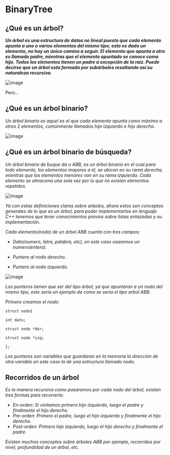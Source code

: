 # BinaryTree

## ¿Qué es un árbol?


**_Un árbol es una estructura de datos no lineal puesto que cada elemento apunta a uno o varios elementos del mismo tipo; esto es dado un elemento, no hay un único camino a seguir. El elemento que apunta a otro es llamado padre, mientras que el elemento apuntado se conoce como hijo. Todos los elementos tienen un padre a excepción de la raíz. Puede decirse que un árbol esta formado por subárboles resaltando así su naturaleza recursiva._**

![image](https://github.com/MARSFOREVER472/BinaryTree/assets/69094327/d773eb2a-7552-46de-ac2f-db4ee0c7c007)

Pero...

## ¿Qué es un árbol binario?

_Un árbol binario es aquel es el que cada elemento apunta como máximo a otros 2 elementos, comúnmente llamados hijo izquierdo e hijo derecho._

![image](https://github.com/MARSFOREVER472/BinaryTree/assets/69094327/23546c2c-2dbe-450f-adad-bce138380131)

## ¿Qué es un árbol binario de búsqueda?

_Un árbol binario de buque da o ABB, es un árbol binario en el cual para todo elemento, los elementos mayores a él, se ubican en su rama derecha, mientras que los elementos menores van en su rama izquierda. Cada elemento se almacena una sola vez por lo que no existen elementos repetidos._

![image](https://github.com/MARSFOREVER472/BinaryTree/assets/69094327/8455f336-0c37-4f81-b05e-a3a3a0dbc5a0)

_Ya con estas definiciones claras sobre arboles, ahora estos son conceptos generales de lo que es un árbol, para poder implementarlos en lenguaje C++ tenemos que tener conocimientos previos sobre listas enlazadas y su implementación._

_Cada elemento(nodo) de un árbol ABB cuenta con tres campos:_

- _Dato(numero, letra, palabra, etc), en este caso usaremos un numero(entero)._
  
- _Puntero al nodo derecho._
 
- _Puntero al nodo izquierdo._

![image](https://github.com/MARSFOREVER472/BinaryTree/assets/69094327/6622f6bc-7213-489c-91c4-02e309179d6a)

_Los punteros tienen que ser del tipo árbol, ya que apuntaran a un nodo del mismo tipo, este seria un ejemplo de como se seria el tipo arbol ABB._

_Primero creamos el nodo:_

   ```
   struct nodo{
   
   int dato;
   
   struct nodo *der;
   
   struct nodo *izq;
   
};
```
_Los punteros son variables que guardaran en la memoria la dirección de otra variable en este caso la de una estructura llamado nodo._

## Recorridos de un árbol

_Es la manera recursiva como pasaremos por cada nodo del árbol, existen tres formas para recorrerlo:_

- _En-orden: Si visitamos primero hijo izquierdo, luego el padre y finalmente el hijo derecho._
- _Pre-orden: Primero el padre, luego el hijo izquierdo y finalmente el hijo derecho._
- _Post-orden: Primero hijo izquierdo, luego el hijo derecho y finalmente el padre._

_Existen muchos conceptos sobre árboles ABB por ejemplo, recorridos por nivel, profundidad de un árbol, etc._
